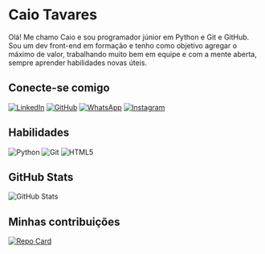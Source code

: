 

# Caio Tavares
Olá! Me chamo Caio e sou programador júnior em Python e Git e GitHub. Sou um dev front-end em formação e tenho como objetivo agregar o máximo de valor, trabalhando muito bem em equipe e com a mente aberta, sempre aprender habilidades novas úteis. 

## Conecte-se comigo
[![LinkedIn](https://img.shields.io/badge/LinkedIn-0077B5?style=for-the-badge&logo=linkedin&logoColor=white)](https://www.linkedin.com/in/caio-tavares-ab1389307?utm_source=share&utm_campaign=share_via&utm_content=profile&utm_medium=android_app)
[![GitHub](https://img.shields.io/badge/GitHub-100000?style=for-the-badge&logo=github&logoColor=white)](https://github.com/Caiocraft4893)
[![WhatsApp](https://img.shields.io/badge/WhatsApp-25D366?style=for-the-badge&logo=whatsapp&logoColor=white)](https://wa.me/55+21+970042685)
[![Instagram](https://img.shields.io/badge/-Instagram-%23E4405F?style=for-the-badge&logo=instagram&logoColor=white)](https://www.instagram.com/caiotavs0/)




## Habilidades
![Python](https://img.shields.io/badge/python-3670A0?style=for-the-badge&logo=python&logoColor=ffdd54)
![Git](https://img.shields.io/badge/GIT-E44C30?style=for-the-badge&logo=git&logoColor=white)
![HTML5](https://img.shields.io/badge/HTML5-E34F26?style=for-the-badge&logo=html5&logoColor=white)



## GitHub Stats
![GitHub Stats](https://github-readme-stats.vercel.app/api?username=Caiocraft4893&theme=transparent&bg_color=000&border_color=30A3DC&show_icons=true&icon_color=30A3DC&title_color=E94D5F&text_color=FFF&hide_title=true&hide=stars)



## Minhas contribuições 
[![Repo Card](https://github-readme-stats.vercel.app/api/pin/?username=Caiocraft4893&repo=dio-lab-open-source&bg_color=000&border_color=30A3DC&show_icons=true&icon_color=30A3DC&title_color=E94D5F&text_color=FFF)](https://github.com/Caiocraft4893/dio-lab-open-source) 
